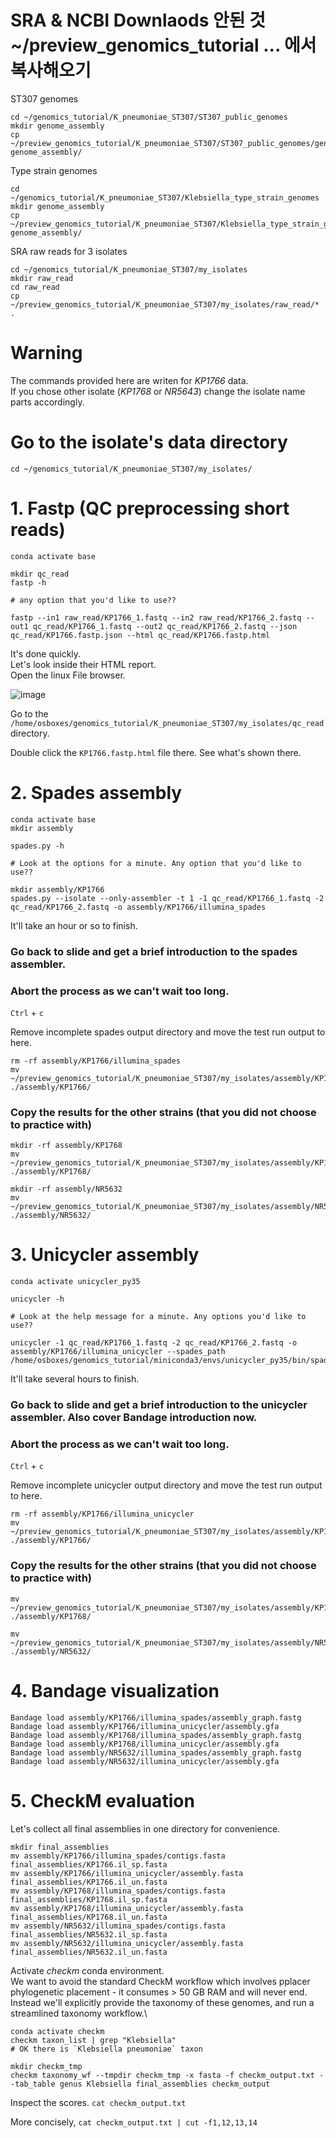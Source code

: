 # SRA & NCBI Downlaods 안된 것 ~/preview_genomics_tutorial ... 에서 복사해오기

ST307 genomes
```
cd ~/genomics_tutorial/K_pneumoniae_ST307/ST307_public_genomes
mkdir genome_assembly
cp ~/preview_genomics_tutorial/K_pneumoniae_ST307/ST307_public_genomes/genome_assembly/* genome_assembly/
```

Type strain genomes
```
cd ~/genomics_tutorial/K_pneumoniae_ST307/Klebsiella_type_strain_genomes
mkdir genome_assembly
cp ~/preview_genomics_tutorial/K_pneumoniae_ST307/Klebsiella_type_strain_genomes/genome_assembly/* genome_assembly/
```

SRA raw reads for 3 isolates
```
cd ~/genomics_tutorial/K_pneumoniae_ST307/my_isolates
mkdir raw_read
cd raw_read
cp ~/preview_genomics_tutorial/K_pneumoniae_ST307/my_isolates/raw_read/* .
```

# Warning

The commands provided here are writen for _KP1766_ data.\
If you chose other isolate (_KP1768_ or _NR5643_) change the isolate name parts accordingly.


# Go to the isolate's data directory

```
cd ~/genomics_tutorial/K_pneumoniae_ST307/my_isolates/
```


# 1. Fastp (QC preprocessing short reads)

```
conda activate base

mkdir qc_read
fastp -h

# any option that you'd like to use??

fastp --in1 raw_read/KP1766_1.fastq --in2 raw_read/KP1766_2.fastq --out1 qc_read/KP1766_1.fastq --out2 qc_read/KP1766_2.fastq --json qc_read/KP1766.fastp.json --html qc_read/KP1766.fastp.html
```

It's done quickly.\
Let's look inside their HTML report.\
Open the linux File browser.

![image](https://user-images.githubusercontent.com/49987638/144385780-9a2f79cf-2ccd-4f70-a5be-3415d2dd8f9c.png)

Go to the `/home/osboxes/genomics_tutorial/K_pneumoniae_ST307/my_isolates/qc_read` directory.

Double click the `KP1766.fastp.html` file there. See what's shown there.



# 2. Spades assembly
```
conda activate base
mkdir assembly

spades.py -h

# Look at the options for a minute. Any option that you'd like to use??

mkdir assembly/KP1766
spades.py --isolate --only-assembler -t 1 -1 qc_read/KP1766_1.fastq -2 qc_read/KP1766_2.fastq -o assembly/KP1766/illumina_spades
```

It'll take an hour or so to finish.

### Go back to slide and get a brief introduction to the spades assembler.

### Abort the process as we can't wait too long.

`Ctrl` + `c`

Remove incomplete spades output directory and move the test run output to here.

```
rm -rf assembly/KP1766/illumina_spades
mv ~/preview_genomics_tutorial/K_pneumoniae_ST307/my_isolates/assembly/KP1766/illumina_spades ./assembly/KP1766/
```

### Copy the results for the other strains (that you did not choose to practice with)
```
mkdir -rf assembly/KP1768
mv ~/preview_genomics_tutorial/K_pneumoniae_ST307/my_isolates/assembly/KP1768/illumina_spades ./assembly/KP1768/

mkdir -rf assembly/NR5632
mv ~/preview_genomics_tutorial/K_pneumoniae_ST307/my_isolates/assembly/NR5632/illumina_spades ./assembly/NR5632/
```



# 3. Unicycler assembly
```
conda activate unicycler_py35

unicycler -h

# Look at the help message for a minute. Any options you'd like to use??

unicycler -1 qc_read/KP1766_1.fastq -2 qc_read/KP1766_2.fastq -o assembly/KP1766/illumina_unicycler --spades_path /home/osboxes/genomics_tutorial/miniconda3/envs/unicycler_py35/bin/spades.py
```

It'll take several hours to finish.

### Go back to slide and get a brief introduction to the unicycler assembler. Also cover Bandage introduction now.

### Abort the process as we can't wait too long.

`Ctrl` + `c`

Remove incomplete unicycler output directory and move the test run output to here.

```
rm -rf assembly/KP1766/illumina_unicycler
mv ~/preview_genomics_tutorial/K_pneumoniae_ST307/my_isolates/assembly/KP1766/illumina_unicycler ./assembly/KP1766/
```

### Copy the results for the other strains (that you did not choose to practice with)
```
mv ~/preview_genomics_tutorial/K_pneumoniae_ST307/my_isolates/assembly/KP1768/illumina_unicycler ./assembly/KP1768/

mv ~/preview_genomics_tutorial/K_pneumoniae_ST307/my_isolates/assembly/NR5632/illumina_unicycler ./assembly/NR5632/
```



# 4. Bandage visualization

```
Bandage load assembly/KP1766/illumina_spades/assembly_graph.fastg
Bandage load assembly/KP1766/illumina_unicycler/assembly.gfa
Bandage load assembly/KP1768/illumina_spades/assembly_graph.fastg
Bandage load assembly/KP1768/illumina_unicycler/assembly.gfa
Bandage load assembly/NR5632/illumina_spades/assembly_graph.fastg
Bandage load assembly/NR5632/illumina_unicycler/assembly.gfa
```


# 5. CheckM evaluation

Let's collect all final assemblies in one directory for convenience.
```
mkdir final_assemblies
mv assembly/KP1766/illumina_spades/contigs.fasta final_assemblies/KP1766.il_sp.fasta
mv assembly/KP1766/illumina_unicycler/assembly.fasta final_assemblies/KP1766.il_un.fasta
mv assembly/KP1768/illumina_spades/contigs.fasta final_assemblies/KP1768.il_sp.fasta
mv assembly/KP1768/illumina_unicycler/assembly.fasta final_assemblies/KP1768.il_un.fasta
mv assembly/NR5632/illumina_spades/contigs.fasta final_assemblies/NR5632.il_sp.fasta
mv assembly/NR5632/illumina_unicycler/assembly.fasta final_assemblies/NR5632.il_un.fasta
```

Activate _checkm_ conda environment.\
We want to avoid the standard CheckM workflow which involves pplacer phylogenetic placement - it consumes > 50 GB RAM and will never end.\
Instead we'll explicitly provide the taxonomy of these genomes, and run a streamlined taxonomy workflow.\

```
conda activate checkm
checkm taxon_list | grep "Klebsiella"
# OK there is `Klebsiella pneumoniae` taxon

mkdir checkm_tmp
checkm taxonomy_wf --tmpdir checkm_tmp -x fasta -f checkm_output.txt --tab_table genus Klebsiella final_assemblies checkm_output
```

Inspect the scores. 
`cat checkm_output.txt`

More concisely, `cat checkm_output.txt | cut -f1,12,13,14`
